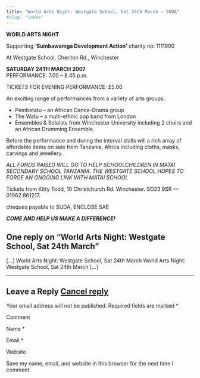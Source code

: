 ```yaml
---
title: "World Arts Night: Westgate School, Sat 24th March – SUDA"
#slug: "index"
---
```


**WORLD ARTS NIGHT**

Supporting **‘Sumbawamga Development Action’** charity no: 1111900

At Westgate School, Cheriton Rd., Winchester

**SATURDAY 24TH MARCH 2007**  
PERFORMANCE: 7.00 – 8.45 p.m.

TICKETS FOR EVENING PERFORMANCE: £5.00

An exciting range of performances from a variety of arts groups:

*   Pembetatu – an African Dance-Drama group
*   The Watu – a multi-ethnic pop band from London
*   Ensembles & Soloists from Winchester University including 2 choirs and an African Drumming Ensemble.

Before the performance and during the interval stalls will a rich array of affordable items on sale from Tanzania, Africa including cloths, masks, carvings and jewellery.

_ALL FUNDS RAISED WILL GO TO HELP SCHOOLCHILDREN IN MATAI SECONDARY SCHOOL TANZANIA. THE WESTGATE SCHOOL HOPES TO FORGE AN ONGOING LINK WITH MATAI SCHOOL_

Tickets from Kitty Todd, 10 Christchurch Rd. Winchester. SO23 9SR — 01962 861217.

cheques payable to SUDA, ENCLOSE SAE

_**COME AND HELP US MAKE A DIFFERENCE!**_

One reply on “World Arts Night: Westgate School, Sat 24th March”
----------------------------------------------------------------

\[…\] World Arts Night: Westgate School, Sat 24th March World Arts Night: Westgate School, Sat 24th March \[…\]

* * *

Leave a Reply [Cancel reply](/2007/02/world-arts-night-westgate-school-sat-24th-march/comment-page-1/#respond)
--------------------------------------------------------------------------------------------------------------

Your email address will not be published. Required fields are marked \*

Comment

Name \* 

Email \* 

Website 

 Save my name, email, and website in this browser for the next time I comment.